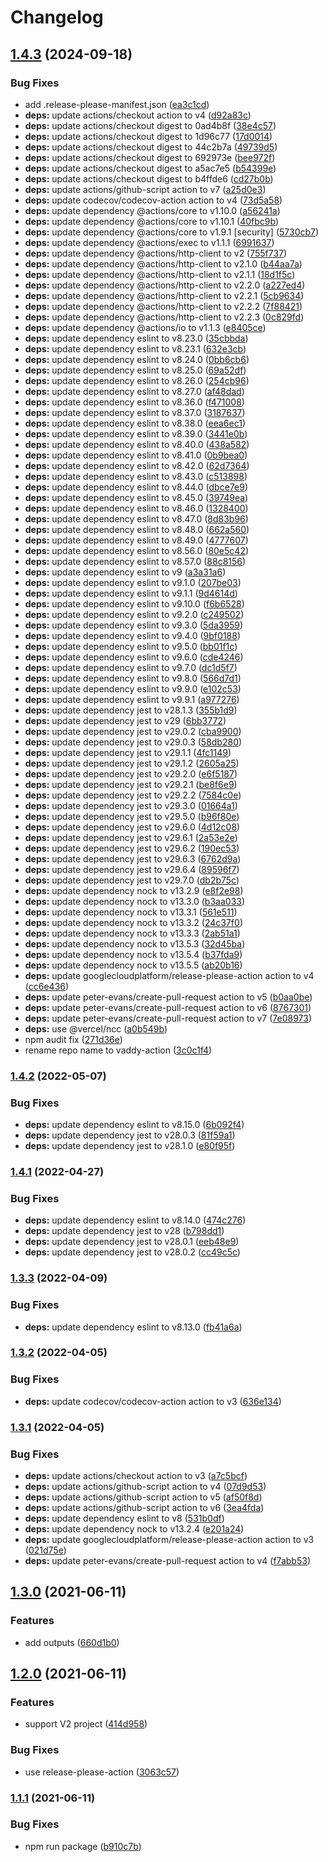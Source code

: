 # Changelog

## [1.4.3](https://github.com/higebu/vaddy-action/compare/v1.4.2...v1.4.3) (2024-09-18)


### Bug Fixes

* add .release-please-manifest.json ([ea3c1cd](https://github.com/higebu/vaddy-action/commit/ea3c1cd602654a4d023573de6629ef808e420ebf))
* **deps:** update actions/checkout action to v4 ([d92a83c](https://github.com/higebu/vaddy-action/commit/d92a83c89b961981e876aafe729933640e490f23))
* **deps:** update actions/checkout digest to 0ad4b8f ([38e4c57](https://github.com/higebu/vaddy-action/commit/38e4c572c4fbb985e86bf6be5776695d5a57a427))
* **deps:** update actions/checkout digest to 1d96c77 ([17d0014](https://github.com/higebu/vaddy-action/commit/17d0014609466136bb1b96fb045dbeb1de2b85d7))
* **deps:** update actions/checkout digest to 44c2b7a ([49739d5](https://github.com/higebu/vaddy-action/commit/49739d5a87b62e692e4b99ddcc9c69c4d5d87a9e))
* **deps:** update actions/checkout digest to 692973e ([bee972f](https://github.com/higebu/vaddy-action/commit/bee972f7848f4b3375ab60d28f837b7f96e5105b))
* **deps:** update actions/checkout digest to a5ac7e5 ([b54399e](https://github.com/higebu/vaddy-action/commit/b54399ed7ae27effbeb18499cfd5b93502c5f030))
* **deps:** update actions/checkout digest to b4ffde6 ([cd27b0b](https://github.com/higebu/vaddy-action/commit/cd27b0b38d17c54555b292fa61317374dbf05667))
* **deps:** update actions/github-script action to v7 ([a25d0e3](https://github.com/higebu/vaddy-action/commit/a25d0e3e562f337d01768dc811124095482c6f72))
* **deps:** update codecov/codecov-action action to v4 ([73d5a58](https://github.com/higebu/vaddy-action/commit/73d5a587b48c33739177e30db9425a1a73704bce))
* **deps:** update dependency @actions/core to v1.10.0 ([a56241a](https://github.com/higebu/vaddy-action/commit/a56241a8193995f495e6a969c10ad30ff8ed4f4c))
* **deps:** update dependency @actions/core to v1.10.1 ([40fbc9b](https://github.com/higebu/vaddy-action/commit/40fbc9b39f9b14d4d3ab1abe257c5c6ff57ead3e))
* **deps:** update dependency @actions/core to v1.9.1 [security] ([5730cb7](https://github.com/higebu/vaddy-action/commit/5730cb76b447253ec9c41b1e4de88a34a5722bd2))
* **deps:** update dependency @actions/exec to v1.1.1 ([6991637](https://github.com/higebu/vaddy-action/commit/69916370ddb80fda9c8f7ae9878528899aec648c))
* **deps:** update dependency @actions/http-client to v2 ([755f737](https://github.com/higebu/vaddy-action/commit/755f737b2e8736a9ea3d762f466fddcc5e3b1412))
* **deps:** update dependency @actions/http-client to v2.1.0 ([b44aa7a](https://github.com/higebu/vaddy-action/commit/b44aa7a2c0315fd01516c1b43daf3fa38064d4c2))
* **deps:** update dependency @actions/http-client to v2.1.1 ([18d1f5c](https://github.com/higebu/vaddy-action/commit/18d1f5c0d614bde21c5058daade94089f338d815))
* **deps:** update dependency @actions/http-client to v2.2.0 ([a227ed4](https://github.com/higebu/vaddy-action/commit/a227ed4a2d6e835d15c94416d336d66aad9fafb3))
* **deps:** update dependency @actions/http-client to v2.2.1 ([5cb9634](https://github.com/higebu/vaddy-action/commit/5cb963484358032f11ff9aa1d9eaf13554022c99))
* **deps:** update dependency @actions/http-client to v2.2.2 ([7f88421](https://github.com/higebu/vaddy-action/commit/7f884211640fb5f0674ee8cdb6e8c5ff31de6232))
* **deps:** update dependency @actions/http-client to v2.2.3 ([0c829fd](https://github.com/higebu/vaddy-action/commit/0c829fd3d58d6f5c34456f29f58d49527719f919))
* **deps:** update dependency @actions/io to v1.1.3 ([e8405ce](https://github.com/higebu/vaddy-action/commit/e8405ce36e3cbd06c51f3d96040edd223a134976))
* **deps:** update dependency eslint to v8.23.0 ([35cbbda](https://github.com/higebu/vaddy-action/commit/35cbbda56a05016051a18b2a85a278cc6a71bff5))
* **deps:** update dependency eslint to v8.23.1 ([632e3cb](https://github.com/higebu/vaddy-action/commit/632e3cbd311715862876de142ef2cc309a6e49f2))
* **deps:** update dependency eslint to v8.24.0 ([0bb6cb6](https://github.com/higebu/vaddy-action/commit/0bb6cb6bfef3694b44f8a2a04ba89437d4fef6b3))
* **deps:** update dependency eslint to v8.25.0 ([69a52df](https://github.com/higebu/vaddy-action/commit/69a52df7b871bed737d8c45ddc0fd4cb1ce3b39e))
* **deps:** update dependency eslint to v8.26.0 ([254cb96](https://github.com/higebu/vaddy-action/commit/254cb9677082e56daa390902dfca546eac450797))
* **deps:** update dependency eslint to v8.27.0 ([af48dad](https://github.com/higebu/vaddy-action/commit/af48dadd1b2565b991f9599074cf43de5ef292ed))
* **deps:** update dependency eslint to v8.36.0 ([f471008](https://github.com/higebu/vaddy-action/commit/f471008d3c78f5291038e9f950d4b767e7e6502c))
* **deps:** update dependency eslint to v8.37.0 ([3187637](https://github.com/higebu/vaddy-action/commit/31876370288dca35fb07cb29de46a7257e492255))
* **deps:** update dependency eslint to v8.38.0 ([eea6ec1](https://github.com/higebu/vaddy-action/commit/eea6ec1231c77a1bfd24c1902f505657b428eee7))
* **deps:** update dependency eslint to v8.39.0 ([3441e0b](https://github.com/higebu/vaddy-action/commit/3441e0bae538ef22f7532d1f35969876ad2c5d92))
* **deps:** update dependency eslint to v8.40.0 ([438a582](https://github.com/higebu/vaddy-action/commit/438a5829bab7ebc4e5907ebce2b7ccf35c381d6a))
* **deps:** update dependency eslint to v8.41.0 ([0b9bea0](https://github.com/higebu/vaddy-action/commit/0b9bea00a71ac7950e88c3c895c9336890be2a5e))
* **deps:** update dependency eslint to v8.42.0 ([62d7364](https://github.com/higebu/vaddy-action/commit/62d7364ef0dc764ba8ecc6f57ef3bb1a8224b8ef))
* **deps:** update dependency eslint to v8.43.0 ([c513898](https://github.com/higebu/vaddy-action/commit/c51389892e372dc5dfd896e1ee463f32a79d9dc9))
* **deps:** update dependency eslint to v8.44.0 ([dbce7e9](https://github.com/higebu/vaddy-action/commit/dbce7e96eefca7f001f0e72c5230a1e668fee0ba))
* **deps:** update dependency eslint to v8.45.0 ([39749ea](https://github.com/higebu/vaddy-action/commit/39749eaacd45b7c48e5c6e83405aa8265c49c75d))
* **deps:** update dependency eslint to v8.46.0 ([1328400](https://github.com/higebu/vaddy-action/commit/13284001d40970409c78c6e9f57e37ed7c47b810))
* **deps:** update dependency eslint to v8.47.0 ([8d83b96](https://github.com/higebu/vaddy-action/commit/8d83b96bd33cca09b1462e7a225311ab710e09aa))
* **deps:** update dependency eslint to v8.48.0 ([662a560](https://github.com/higebu/vaddy-action/commit/662a56097272ad0501debc1dcbe85769eb513be2))
* **deps:** update dependency eslint to v8.49.0 ([4777607](https://github.com/higebu/vaddy-action/commit/477760777f053ff3fbed40ff1b048d9e7c19ae14))
* **deps:** update dependency eslint to v8.56.0 ([80e5c42](https://github.com/higebu/vaddy-action/commit/80e5c4236baf20783b511eb5c818a8584059e17a))
* **deps:** update dependency eslint to v8.57.0 ([88c8156](https://github.com/higebu/vaddy-action/commit/88c8156cbec70544bec838d1a4eda9f0b129f6d2))
* **deps:** update dependency eslint to v9 ([a3a31a6](https://github.com/higebu/vaddy-action/commit/a3a31a69c58b9b5084b7585cea419b4cb3701c3a))
* **deps:** update dependency eslint to v9.1.0 ([207be03](https://github.com/higebu/vaddy-action/commit/207be03bad482a73995827a867e2d16be427db80))
* **deps:** update dependency eslint to v9.1.1 ([9d4614d](https://github.com/higebu/vaddy-action/commit/9d4614d49a8582a04b49b2a7f56c8a41e2a8e701))
* **deps:** update dependency eslint to v9.10.0 ([f6b6528](https://github.com/higebu/vaddy-action/commit/f6b65286ee1845dca2a0cb4213eb475bd8c21858))
* **deps:** update dependency eslint to v9.2.0 ([c249502](https://github.com/higebu/vaddy-action/commit/c2495029e0a77372b035f5923f743c602c427cb8))
* **deps:** update dependency eslint to v9.3.0 ([5da3959](https://github.com/higebu/vaddy-action/commit/5da395923dbffbf75f54ffb98666fa4684152e31))
* **deps:** update dependency eslint to v9.4.0 ([9bf0188](https://github.com/higebu/vaddy-action/commit/9bf0188a3dcf215f48fb17008aa5af2380bb2a7e))
* **deps:** update dependency eslint to v9.5.0 ([bb01f1c](https://github.com/higebu/vaddy-action/commit/bb01f1c5be2abc90f23a9c3051404abfd0f456bf))
* **deps:** update dependency eslint to v9.6.0 ([cde4246](https://github.com/higebu/vaddy-action/commit/cde4246a5268d79cd08950821faa4b62e65c1592))
* **deps:** update dependency eslint to v9.7.0 ([dc1d5f7](https://github.com/higebu/vaddy-action/commit/dc1d5f7d2734e4fc83b8a4dba6b6146aca4bb9fa))
* **deps:** update dependency eslint to v9.8.0 ([566d7d1](https://github.com/higebu/vaddy-action/commit/566d7d1416b1498b684ed507f2e34ae53f4aa931))
* **deps:** update dependency eslint to v9.9.0 ([e102c53](https://github.com/higebu/vaddy-action/commit/e102c53ca1bc58ae190bd6566ee6c176c3dfa8d8))
* **deps:** update dependency eslint to v9.9.1 ([a977276](https://github.com/higebu/vaddy-action/commit/a977276017ccdea458d4bf28dd4714fe4778eb53))
* **deps:** update dependency jest to v28.1.3 ([355b1d9](https://github.com/higebu/vaddy-action/commit/355b1d9ee13363812d9df4cdc57ccec309ee5841))
* **deps:** update dependency jest to v29 ([6bb3772](https://github.com/higebu/vaddy-action/commit/6bb3772b60d5c5b479179e1b978248096449b809))
* **deps:** update dependency jest to v29.0.2 ([cba9900](https://github.com/higebu/vaddy-action/commit/cba99007c0148fa1a39777482cde8005459483bc))
* **deps:** update dependency jest to v29.0.3 ([58db280](https://github.com/higebu/vaddy-action/commit/58db280ac536400ad30d5b785575e1c78fd3ef76))
* **deps:** update dependency jest to v29.1.1 ([4fc1149](https://github.com/higebu/vaddy-action/commit/4fc1149a26d86d963ffbdc86332a4ef13eb4eb2c))
* **deps:** update dependency jest to v29.1.2 ([2605a25](https://github.com/higebu/vaddy-action/commit/2605a256e6ba8f2b58da0b7a13d35264b20003db))
* **deps:** update dependency jest to v29.2.0 ([e6f5187](https://github.com/higebu/vaddy-action/commit/e6f51877c333001cc84bfa6272381f001dead612))
* **deps:** update dependency jest to v29.2.1 ([be8f6e9](https://github.com/higebu/vaddy-action/commit/be8f6e90156c90d501f8bc2ba5a469ae9e961e78))
* **deps:** update dependency jest to v29.2.2 ([7584c0e](https://github.com/higebu/vaddy-action/commit/7584c0edd243580b51979e1a7afbbd73c62e78a8))
* **deps:** update dependency jest to v29.3.0 ([01664a1](https://github.com/higebu/vaddy-action/commit/01664a1dc0c0e0922f1453cb7c04133c9ff98231))
* **deps:** update dependency jest to v29.5.0 ([b96f80e](https://github.com/higebu/vaddy-action/commit/b96f80e9e1d66fd0039d5a236630cea9cc7419db))
* **deps:** update dependency jest to v29.6.0 ([4d12c08](https://github.com/higebu/vaddy-action/commit/4d12c08e1f377602aa8b1aa77ade2b61833a37ca))
* **deps:** update dependency jest to v29.6.1 ([2a53e2e](https://github.com/higebu/vaddy-action/commit/2a53e2e078fdf28395efb198f12b8b0b70d8ae19))
* **deps:** update dependency jest to v29.6.2 ([190ec53](https://github.com/higebu/vaddy-action/commit/190ec53f85dcb0d97885e2876927e1849a5d0d27))
* **deps:** update dependency jest to v29.6.3 ([6762d9a](https://github.com/higebu/vaddy-action/commit/6762d9a23cea56f106db5383a0ff81847c4fb875))
* **deps:** update dependency jest to v29.6.4 ([89596f7](https://github.com/higebu/vaddy-action/commit/89596f73bb4a93058c7b31ee6859bad745a390a6))
* **deps:** update dependency jest to v29.7.0 ([db2b75c](https://github.com/higebu/vaddy-action/commit/db2b75cc00799c4ad596696434e5377665f52218))
* **deps:** update dependency nock to v13.2.9 ([e8f2e98](https://github.com/higebu/vaddy-action/commit/e8f2e9827620509bb35cbaf66ad2fd2c0f326699))
* **deps:** update dependency nock to v13.3.0 ([b3aa033](https://github.com/higebu/vaddy-action/commit/b3aa033087df1df594374b48218ad110dc65099b))
* **deps:** update dependency nock to v13.3.1 ([561e511](https://github.com/higebu/vaddy-action/commit/561e511840292da41f414f1a8fe2a83dc9a6f889))
* **deps:** update dependency nock to v13.3.2 ([24c37f0](https://github.com/higebu/vaddy-action/commit/24c37f018cd9a28d91fa082b9c5151a55240ecd1))
* **deps:** update dependency nock to v13.3.3 ([2ab51a1](https://github.com/higebu/vaddy-action/commit/2ab51a1be617d211ad132a8ce46de9b10504cda8))
* **deps:** update dependency nock to v13.5.3 ([32d45ba](https://github.com/higebu/vaddy-action/commit/32d45ba44c8f1811c774c4fb52c47597cca4cbd7))
* **deps:** update dependency nock to v13.5.4 ([b37fda9](https://github.com/higebu/vaddy-action/commit/b37fda9682b9de55d52688d7e583067ee12f4d18))
* **deps:** update dependency nock to v13.5.5 ([ab20b16](https://github.com/higebu/vaddy-action/commit/ab20b1667e27785ebb68719983750355335a8224))
* **deps:** update googlecloudplatform/release-please-action action to v4 ([cc6e436](https://github.com/higebu/vaddy-action/commit/cc6e4368edd841ee7b8a76a33afc2d06984f24ee))
* **deps:** update peter-evans/create-pull-request action to v5 ([b0aa0be](https://github.com/higebu/vaddy-action/commit/b0aa0bed3febfa172b791f177ab475edba7caa66))
* **deps:** update peter-evans/create-pull-request action to v6 ([8767301](https://github.com/higebu/vaddy-action/commit/87673013b65dd9305d8975de6093b3a759afd22c))
* **deps:** update peter-evans/create-pull-request action to v7 ([7e08973](https://github.com/higebu/vaddy-action/commit/7e08973654e58efc55b41e2a7531fefd61b73493))
* **deps:** use @vercel/ncc ([a0b549b](https://github.com/higebu/vaddy-action/commit/a0b549b23df426bc620ac827ce5bbb01de82f034))
* npm audit fix ([271d36e](https://github.com/higebu/vaddy-action/commit/271d36eaaff8c793a49be2c19cdaade459660276))
* rename repo name to vaddy-action ([3c0c1f4](https://github.com/higebu/vaddy-action/commit/3c0c1f4492e1fbe810b225797acdfe46ad9a377d))

### [1.4.2](https://github.com/higebu/vaddy-action/compare/v1.4.1...v1.4.2) (2022-05-07)


### Bug Fixes

* **deps:** update dependency eslint to v8.15.0 ([6b092f4](https://github.com/higebu/vaddy-action/commit/6b092f48893994c320fcef477c6cf190ed0154c8))
* **deps:** update dependency jest to v28.0.3 ([81f59a1](https://github.com/higebu/vaddy-action/commit/81f59a1b3ff902e6b30c233ce246dc73e24c024a))
* **deps:** update dependency jest to v28.1.0 ([e80f95f](https://github.com/higebu/vaddy-action/commit/e80f95fc0e8898532c2200d962aa4536e50c8bee))

### [1.4.1](https://github.com/higebu/vaddy-action/compare/v1.4.0...v1.4.1) (2022-04-27)


### Bug Fixes

* **deps:** update dependency eslint to v8.14.0 ([474c276](https://github.com/higebu/vaddy-action/commit/474c276059e05acf7c9c695a8430b57a7f104edc))
* **deps:** update dependency jest to v28 ([b798dd1](https://github.com/higebu/vaddy-action/commit/b798dd102d1e3c663f808cd732fb43336c3c78b8))
* **deps:** update dependency jest to v28.0.1 ([eeb48e9](https://github.com/higebu/vaddy-action/commit/eeb48e9436f189940aabe952fd25f940d1351503))
* **deps:** update dependency jest to v28.0.2 ([cc49c5c](https://github.com/higebu/vaddy-action/commit/cc49c5c0e050a133e830c8619b050c7bef2f2e9a))

### [1.3.3](https://github.com/higebu/vaddy-action/compare/v1.3.2...v1.3.3) (2022-04-09)


### Bug Fixes

* **deps:** update dependency eslint to v8.13.0 ([fb41a6a](https://github.com/higebu/vaddy-action/commit/fb41a6af4d54565a60027d6655e966fbc3d22399))

### [1.3.2](https://github.com/higebu/vaddy-action/compare/v1.3.1...v1.3.2) (2022-04-05)


### Bug Fixes

* **deps:** update codecov/codecov-action action to v3 ([636e134](https://github.com/higebu/vaddy-action/commit/636e134651d2e87c08e560295824eb6e1ba01c08))

### [1.3.1](https://github.com/higebu/vaddy-action/compare/v1.3.0...v1.3.1) (2022-04-05)


### Bug Fixes

* **deps:** update actions/checkout action to v3 ([a7c5bcf](https://github.com/higebu/vaddy-action/commit/a7c5bcf7abd2d76d6ff1da4187a83f783ede6708))
* **deps:** update actions/github-script action to v4 ([07d9d53](https://github.com/higebu/vaddy-action/commit/07d9d53e536e5084d10d649adf9be269f8c8270c))
* **deps:** update actions/github-script action to v5 ([af50f8d](https://github.com/higebu/vaddy-action/commit/af50f8db51e3b4ef71922bf4c1e67a6dbd0f51b6))
* **deps:** update actions/github-script action to v6 ([3ea4fda](https://github.com/higebu/vaddy-action/commit/3ea4fda7c281068415ef10df0ae8478793c8e824))
* **deps:** update dependency eslint to v8 ([531b0df](https://github.com/higebu/vaddy-action/commit/531b0dfe75c922479ab9e7552158201ec93b10d0))
* **deps:** update dependency nock to v13.2.4 ([e201a24](https://github.com/higebu/vaddy-action/commit/e201a243a56c9ac42b38b21f9b8753b99102f20d))
* **deps:** update googlecloudplatform/release-please-action action to v3 ([021d75e](https://github.com/higebu/vaddy-action/commit/021d75e61ed690fc3d6a644382f7704a88fa5f60))
* **deps:** update peter-evans/create-pull-request action to v4 ([f7abb53](https://github.com/higebu/vaddy-action/commit/f7abb53be904904b8f078abc73ffa48956fd120f))

## [1.3.0](https://www.github.com/higebu/vaddy-action/compare/v1.2.0...v1.3.0) (2021-06-11)


### Features

* add outputs ([660d1b0](https://www.github.com/higebu/vaddy-action/commit/660d1b00f3a37baa9c03ae3aae3f75b0262c50bf))

## [1.2.0](https://www.github.com/higebu/vaddy-action/compare/v1.1.1...v1.2.0) (2021-06-11)


### Features

* support V2 project ([414d958](https://www.github.com/higebu/vaddy-action/commit/414d958ad8bd3cd6b52e6b0c40ea739fb78187c3))


### Bug Fixes

* use release-please-action ([3063c57](https://www.github.com/higebu/vaddy-action/commit/3063c57da8132fdbe9d7002f688ffe1fb9b41eb1))

### [1.1.1](https://www.github.com/higebu/vaddy-action/compare/v1.1.0...v1.1.1) (2021-06-11)


### Bug Fixes

* npm run package ([b910c7b](https://www.github.com/higebu/vaddy-action/commit/b910c7b868cc8844970de07040dd9ab6c53c6696))
